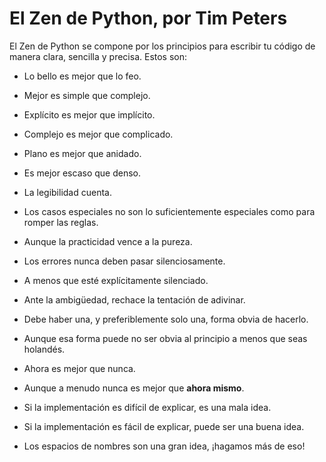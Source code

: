 # El Zen de Python, por Tim Peters

El Zen de Python se compone por los principios para escribir tu código de manera clara, sencilla y precisa. Estos son:

- Lo bello es mejor que lo feo.

- Mejor es simple que complejo.

- Explícito es mejor que implícito.

- Complejo es mejor que complicado.

- Plano es mejor que anidado.

- Es mejor escaso que denso.

- La legibilidad cuenta.

- Los casos especiales no son lo suficientemente especiales como para romper las reglas.

- Aunque la practicidad vence a la pureza.

- Los errores nunca deben pasar silenciosamente.

- A menos que esté explícitamente silenciado.

- Ante la ambigüedad, rechace la tentación de adivinar.

- Debe haber una, y preferiblemente solo una, forma obvia de hacerlo.

- Aunque esa forma puede no ser obvia al principio a menos que seas holandés.

- Ahora es mejor que nunca.

- Aunque a menudo nunca es mejor que **ahora mismo**.

- Si la implementación es difícil de explicar, es una mala idea.

- Si la implementación es fácil de explicar, puede ser una buena idea.

- Los espacios de nombres son una gran idea, ¡hagamos más de eso!